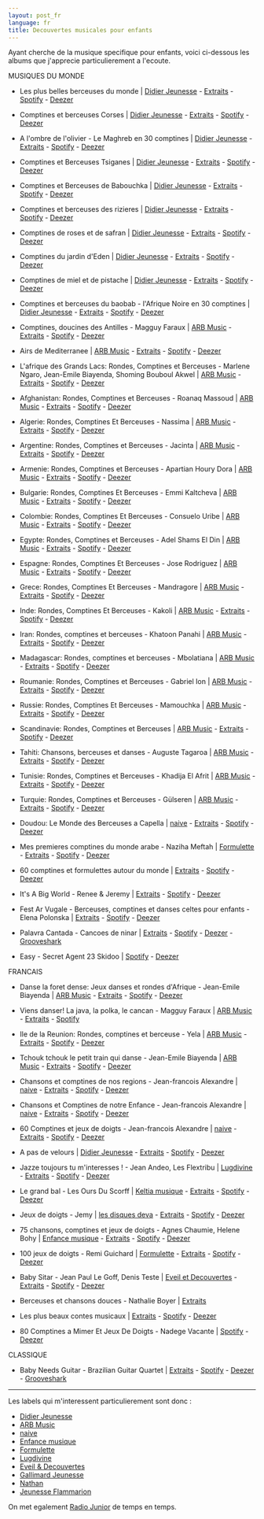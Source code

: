 ```yaml
---
layout: post_fr
language: fr
title: Decouvertes musicales pour enfants
---
```


Ayant cherche de la musique specifique pour enfants, voici ci-dessous les albums que j'apprecie particulierement a l'ecoute.

MUSIQUES DU MONDE

* Les plus belles berceuses du monde
| [Didier Jeunesse](http://www.didier-jeunesse.com/livre/les-plus-belles-berceuses-du-monde-cd/) - [Extraits](http://www.amazon.fr/gp/recsradio/radio/2278059114/) - [Spotify](spotify:album:4ElSzfk9fn0WWczL33sZ3r) - [Deezer](http://www.deezer.com/album/6197237)

* Comptines et berceuses Corses
| [Didier Jeunesse](http://www.didier-jeunesse.com/livre/comptines-berceuses-corses/) - [Extraits](http://www.amazon.fr/Comptines-berceuses-Corses-Xinarca-Rocchi/dp/B00EQ0V0VI/) - [Spotify](spotify:album:7s8r0SvQKaZyzebYTnGrns) - [Deezer](http://www.deezer.com/album/6875716)

* A l'ombre de l'olivier - Le Maghreb en 30 comptines
| [Didier Jeunesse](http://www.didier-jeunesse.com/livre/a-lombre-de-lolivier/) - [Extraits](http://www.amazon.fr/gp/recsradio/radio/227805886X/) - [Spotify](spotify:album:0ZpSqsoEvuI3AKu2bZCCZr) - [Deezer](http://www.deezer.com/album/6197226)

* Comptines et Berceuses Tsiganes
| [Didier Jeunesse](http://www.didier-jeunesse.com/livre/comptines-et-berceuses-tsiganes/) - [Extraits](http://www.amazon.fr/gp/product/B00NJ2018M/) - [Spotify](spotify:album:3PWRdSQSQ4Klawl4biQrlw) - [Deezer](http://www.deezer.com/album/8610190)

* Comptines et Berceuses de Babouchka
| [Didier Jeunesse](http://www.didier-jeunesse.com/livre/comptines-et-berceuses-de-babouchka/) - [Extraits](http://www.amazon.fr/gp/recsradio/radio/2278067796) - [Spotify](spotify:album:4ZROKQ8ycemphWT6mW6ASU) - [Deezer](http://www.deezer.com/album/7741878)

* Comptines et berceuses des rizieres
| [Didier Jeunesse](http://www.didier-jeunesse.com/livre/comptines-et-berceuses-des-rizieres/) - [Extraits](http://www.amazon.fr/gp/recsradio/radio/2278071335/) - [Spotify](spotify:album:43MA8xXFnj0UGSopq3PhUd) - [Deezer](http://www.deezer.com/album/7809824)

* Comptines de roses et de safran
| [Didier Jeunesse](http://www.didier-jeunesse.com/livre/comptines-de-roses-et-de-safran/) - [Extraits](http://www.amazon.fr/Comptines-roses-safran-Various-artists/dp/B00FKZUR9O/) - [Spotify](spotify:album:6SKXG5bx5INzwzHaGFQDfB) - [Deezer](http://www.deezer.com/album/6997081)

* Comptines du jardin d'Eden
| [Didier Jeunesse](http://www.didier-jeunesse.com/livre/comptines-du-jardin-deden/) - [Extraits](http://www.amazon.fr/Comptines-jardin-dEden-Nathalie-Soussana/dp/B00B3GDCDW/) - [Spotify](spotify:album:1LcGgRPnshjNmff5PllDu3) - [Deezer](http://www.deezer.com/album/6197223)

* Comptines de miel et de pistache
| [Didier Jeunesse](http://www.didier-jeunesse.com/livre/comptines-de-miel-et-de-pistache/) - [Extraits](http://www.amazon.fr/gp/recsradio/radio/2278067885/) - [Spotify](spotify:album:0oYYJ7eRpetqbiuFS1tKZ9) - [Deezer](http://www.deezer.com/album/5983320)

* Comptines et berceuses du baobab - l'Afrique Noire en 30 comptines
| [Didier Jeunesse](http://www.didier-jeunesse.com/livre/comptines-et-berceuses-du-baobab/) - [Extraits](http://www.amazon.fr/gp/recsradio/radio/2278058959/) - [Spotify](spotify:album:0Y8emaiJdLzQHENqHstD9B) - [Deezer](http://www.deezer.com/album/6140659)

* Comptines, doucines des Antilles - Magguy Faraux
| [ARB Music](http://www.arbmusic.com/compt/183-comptines-doucines-des-antilles-par-magguy-faraux.html) - [Extraits](http://www.amazon.fr/gp/product/B00NZDWUO8/) - [Spotify](spotify:album:3PX4dg8kxJyJPUximxrneG) - [Deezer](http://www.deezer.com/album/8281842)

* Airs de Mediterranee
| [ARB Music](http://www.arbmusic.com/compt/127-airs-de-mediterranee.html) - [Extraits](http://www.amazon.fr/gp/product/B0027OS2EI/) - [Spotify](spotify:album:0ZCphN8RSxfulut5pVGOD3) - [Deezer](http://www.deezer.com/album/291463)

* L'afrique des Grands Lacs: Rondes, Comptines et Berceuses - Marlene Ngaro, Jean-Emile Biayenda, Shoming Bouboul Akwel
| [ARB Music](http://www.arbmusic.com/afrique/81-lafrique-des-grands-lacs-par-marlene-ngaro.html) - [Extraits](http://www.amazon.fr/LAfrique-Grands-Lacs-comptines-berceuses/dp/B003NLKNR8/) - [Spotify](spotify:album:0MUAIFRtNtuMSTsoEYEsHx) - [Deezer](http://www.deezer.com/album/565150)

* Afghanistan: Rondes, Comptines et Berceuses - Roanaq Massoud
| [ARB Music](http://www.arbmusic.com/asie/94-afghanistan-par-benafcha-et-massoud-raonaq.html) - [Extraits](http://www.amazon.fr/gp/product/B0025GUKV6/) - [Spotify](spotify:album:0psRvqL4Purfbnoaohnm7W) - [Deezer](http://www.deezer.com/album/267346)

* Algerie: Rondes, Comptines Et Berceuses - Nassima
| [ARB Music](http://www.arbmusic.com/afrique/88-algerie-par-nassima.html) - [Extraits](http://www.amazon.fr/Alg%C3%A9rie-Rondes-comptines-berceuses-Nassima/dp/B0025F3VA4/) - [Spotify](spotify:album:6LP5dnupxjIXRoEv6LT4mm) - [Deezer](http://www.deezer.com/album/265614)

* Argentine: Rondes, Comptines et Berceuses - Jacinta
| [ARB Music](http://www.arbmusic.com/amerique/78-argentine-par-jacinta.html) - [Extraits](http://www.amazon.fr/Argentine-Rondes-comptines-berceuses-Jacinta/dp/B00249J00G/) - [Spotify](spotify:album:6ZjYzKH02DAJ8EPzR41aCC) - [Deezer](http://www.deezer.com/album/267345)

* Armenie: Rondes, Comptines et Berceuses - Apartian Houry Dora
| [ARB Music](http://www.arbmusic.com/asie/165-armenie-par-houry-dora.html) - [Extraits](http://www.amazon.fr/Arm%C3%A9nie-comptines-Apartian-Houry-Dora/dp/B0025GP7RI/) - [Spotify](spotify:album:472p00e1qxPF150jBd1yM1) - [Deezer](http://www.deezer.com/album/267351)

* Bulgarie: Rondes, Comptines Et Berceuses - Emmi Kaltcheva
| [ARB Music](http://www.arbmusic.com/europe/107-bulgarie-par-emmi-kaltcheva.html) - [Extraits](http://www.amazon.fr/Bulgarie-comptines-berceuses-Emmi-Kaltcheva/dp/B0027ORW30/) - [Spotify](spotify:album:7vx3afY7P8UKujvOPEkUec) - [Deezer](http://www.deezer.com/album/267348)

* Colombie: Rondes, Comptines Et Berceuses - Consuelo Uribe
| [ARB Music](http://www.arbmusic.com/amerique/82-colombie-par-consuelo-uribe.html) - [Extraits](http://www.amazon.fr/Colombie-comptines-berceuses-Consuelo-Uribe/dp/B00283DTJG/) - [Spotify](spotify:album:3ke9H5fN9lk8mFczktHVJB) - [Deezer](http://www.deezer.com/album/267347)

* Egypte: Rondes, Comptines et Berceuses - Adel Shams El Din
| [ARB Music](http://www.arbmusic.com/afrique/89-egypte-par-khadija-el-afrit.html) - [Extraits](http://www.amazon.fr/Egypte-comptines-Adel-Shams-Din/dp/B0025GRYGU/) - [Spotify](spotify:album:7oRi3ckL4cb586c6EkcbQr) - [Deezer](http://www.deezer.com/album/267372)

* Espagne: Rondes, Comptines Et Berceuses - Jose Rodriguez
| [ARB Music](http://www.arbmusic.com/europe/103-espagne-par-jose-rodriguez.html) - [Extraits](http://www.amazon.fr/Espagne-comptines-berceuses-Rodriguez-Jose/dp/B0025GRHN0/) - [Spotify](spotify:album:6o5lpIpO6TE97d0uQyJG2k) - [Deezer](http://www.deezer.com/album/267353)

* Grece: Rondes, Comptines Et Berceuses - Mandragore
| [ARB Music](http://www.arbmusic.com/europe/108-grece-par-katerina-vlahou.html) - [Extraits](http://www.amazon.fr/Grece-Rondes-comptines-berceuses-Mandragore/dp/B0025GWK0U/) - [Spotify](spotify:album:48TD6AK7tNifpz63X3YGfq) - [Deezer](http://www.deezer.com/album/267355)

* Inde: Rondes, Comptines Et Berceuses - Kakoli
| [ARB Music](http://www.arbmusic.com/asie/163-inde-par-kakoli.html) - [Extraits](http://www.amazon.fr/Inde-Rondes-comptines-berceuses-Kakoli/dp/B0025GUXPO/) - [Spotify](spotify:album:2W3HRBIYU1fg2FEeVptrI7) - [Deezer](http://www.deezer.com/album/267356)

* Iran: Rondes, comptines et berceuses - Khatoon Panahi
| [ARB Music](http://www.arbmusic.com/asie/91-iran-par-khatoon-panahi.html) - [Extraits](http://www.amazon.fr/Iran-comptines-berceuses-Khatoon-Panahi/dp/B002HRS9DE/) - [Spotify](spotify:album:419h6v4htcU3xMHuDq562F) - [Deezer](http://www.deezer.com/album/274549)

* Madagascar: Rondes, comptines et berceuses - Mbolatiana
| [ARB Music](http://www.arbmusic.com/compt/149-madagascar-par-mbolatiana.html) - [Extraits](http://www.amazon.fr/Madagascar-Rondes-comptines-berceuses-Mbolatiana/dp/B004VTM) - [Spotify](spotify:album:2Ix9FlA0rV5bGvvkWgzKqa) - [Deezer](http://www.deezer.com/album/954045)

* Roumanie: Rondes, Comptines et Berceuses - Gabriel Ion
| [ARB Music](http://www.arbmusic.com/europe/110-roumanie-par-gabriel-ion.html) - [Extraits](http://www.amazon.fr/Roumanie-comptines-berceuses-Gabriel-Ion/dp/B0024GZEIG/) - [Spotify](spotify:album:1DbZPW0XuvZCppjIXmMs5I) - [Deezer](http://www.deezer.com/album/267227)

* Russie: Rondes, Comptines Et Berceuses - Mamouchka
| [ARB Music](http://www.arbmusic.com/europe/106-russie-par-mamouchka.html) - [Extraits](http://www.amazon.fr/Russie-Rondes-comptines-berceuses-Mamouchka/dp/B0025FNEYW/) - [Spotify](spotify:album:1fB4Vh9p0dakJo8papVCMv) - [Deezer](http://www.deezer.com/album/267260)

* Scandinavie: Rondes, Comptines et Berceuses
| [ARB Music](http://www.arbmusic.com/europe/109-scandinavie-par-asa-junesjo.html) - [Extraits](http://www.amazon.fr/Scandinavie-comptines-berceuses-Asa-Junesjo/dp/B0025GLKKQ/) - [Spotify](spotify:album:4r2m242FpXi6YVVRqqzx5i) - [Deezer](http://www.deezer.com/album/267369)

* Tahiti: Chansons, berceuses et danses - Auguste Tagaroa
| [ARB Music](http://www.arbmusic.com/compt/172-tahiti-par-auguste-tragaroa.html) - [Extraits](http://www.amazon.fr/Tahiti-Chansons-berceuses-Auguste-Tagaroa/dp/B007RCA2K2/) - [Spotify](spotify:album:4buRLkAj1SBOfVz4bxGS8A) - [Deezer](http://www.deezer.com/album/1679270)

* Tunisie: Rondes, Comptines et Berceuses - Khadija El Afrit
| [ARB Music](http://www.arbmusic.com/afrique/90-tunisie-par-khadija-el-afrit.html) - [Extraits](http://www.amazon.fr/Tunisie-comptines-berceuses-Khadija-Afrit/dp/B0025GNK54/) - [Spotify](spotify:album:3i3MVqzB9Ik63hTqIyfEge) - [Deezer](http://www.deezer.com/album/267375)

* Turquie: Rondes, Comptines et Berceuses - Gülseren
| [ARB Music](http://www.arbmusic.com/asie/164-turquie-par-gulseren.html) - [Extraits](http://www.amazon.fr/Turquie-Rondes-comptines-berceuses-Gulseren/dp/B0024HBB6Y/) - [Spotify](spotify:album:5QMfGeQLc9C5GCofo4cjQ5) - [Deezer](http://www.deezer.com/album/265981)

* Doudou: Le Monde des Berceuses a Capella
| [naive](http://www.naive.fr/oeuvre/le-monde-des-berceuses-a-cappella/doudou) - [Extraits](http://www.amazon.fr/Doudou-Monde-Berceuses-%C3%A0-Capella/dp/B0028G0PCM/) - [Spotify](spotify:album:3gPpxGvdkiX6QbZq3ZuLXH) - [Deezer](http://www.deezer.com/album/262316)

* Mes premieres comptines du monde arabe - Naziha Meftah
| [Formulette](http://formulette.fr/collection-minis-tout-carton/103-mes-premieres-comptines-du-monde-arabe-9782362560866.html?search_query=comptines+arabe&results=3) - [Extraits](http://www.amazon.fr/Mes-premi%C3%A8res-comptines-monde-arabe/dp/B00H2ITV2G/) - [Spotify](spotify:album:2LVAS4MgAGfCs1Mktu0QAm) - [Deezer](http://www.deezer.com/album/7201084)

* 60 comptines et formulettes autour du monde
| [Extraits](http://www.amazon.fr/gp/recsradio/radio/B000R7G8BQ/) - [Spotify](spotify:album:5N9EcmFBo9fj8tNyb5HI2e) - [Deezer](http://www.deezer.com/album/1097793)

* It's A Big World - Renee & Jeremy
| [Extraits](http://www.amazon.fr/Its-Big-World-Renee-Jeremy/dp/B002SBJNV6/) - [Spotify](spotify:album:0YvbQAofFp33MyqSF6bO9w) - [Deezer](http://www.deezer.com/album/8437122)

* Fest Ar Vugale - Berceuses, comptines et danses celtes pour enfants - Elena Polonska
| [Extraits](http://www.amazon.fr/gp/product/B0025H3VMU/) - [Spotify](spotify:album:4kLdHA7uUBq4oF1RKOAGpt) - [Deezer](http://www.deezer.com/album/267371)

* Palavra Cantada - Cancoes de ninar
| [Extraits](http://www.amazon.fr/gp/product/B0025NERDG/) - [Spotify](spotify:album:2hHSu8lpbY5PProF2K6ui7) - [Deezer](http://www.deezer.com/album/1006527) - [Grooveshark](http://grooveshark.com/#!/album/Can+es+De+Ninar/7258874)

* Easy - Secret Agent 23 Skidoo
| [Spotify](spotify:album:2agrc12HfEQJHut1K4kF0O) - [Deezer](http://www.deezer.com/album/2943411)

FRANCAIS 
 
* Danse la foret dense: Jeux danses et rondes d'Afrique - Jean-Emile Biayenda
| [ARB Music](http://www.arbmusic.com/danses/176-danse-la-foret-dense-par-jean-emile-biayenda-.html) - [Extraits](http://www.amazon.fr/gp/product/B00B6D1I60/) - [Spotify](spotify:album:45AeaXuK1a2YFHKB4oopJy) - [Deezer](http://www.deezer.com/album/6287964)

* Viens danser! La java, la polka, le cancan - Magguy Faraux
| [ARB Music](http://www.arbmusic.com/danses/177-viens-danser-3760124860931.html) - [Extraits](http://www.amazon.fr/Viens-danser-java-polka-cancan/dp/B00BS6BIXI/) - [Spotify](spotify:album:6zNX8YIZGEbhL94dWi05fX)

* Ile de la Reunion: Rondes, comptines et berceuse - Yela
| [ARB Music](http://www.arbmusic.com/france/143-le-de-la-reunion-par-yela.html) - [Extraits](http://www.amazon.fr/Ile-Reunion-Rondes-comptines-berceuses/dp/B004CB10GG/) - [Spotify](spotify:album:6rv1m4bSCWUPRoOmhyUyn3) - [Deezer](http://www.deezer.com/album/669617)

* Tchouk tchouk le petit train qui danse - Jean-Emile Biayenda
| [ARB Music](http://www.arbmusic.com/compt/184-tchouk-tchouk-le-petit-train-qui-danse-par-jean-emile-biayenda.html) - [Extraits](http://www.amazon.fr/gp/product/B00OB75UNK/) - [Spotify](spotify:album:1Wvo6FRvoVyKVaFgO85u4W) - [Deezer](http://www.deezer.com/album/8865001)

* Chansons et comptines de nos regions - Jean-francois Alexandre
| [naive](http://www.naive.fr/artiste/chansons-et-comptines-2) - [Extraits](http://www.amazon.fr/Chansons-comptines-regions-Jean-François-Alexandre/dp/B00QPE0EDS/) - [Spotify](spotify:album:51y6CgdsVtlTw7mwnstwwM) - [Deezer](http://www.deezer.com/album/9363588)

* Chansons et Comptines de notre Enfance - Jean-francois Alexandre
| [naive](http://www.naive.fr/artiste/chansons-et-comptines) - [Extraits](http://www.amazon.fr/gp/product/B0028FYWCM/) - [Spotify](spotify:album:6dwWmQhL97bOS3amy0LiLJ) - [Deezer](http://www.deezer.com/album/262318)
 
* 60 Comptines et jeux de doigts - Jean-francois Alexandre
| [naive](http://www.naive.fr/oeuvre/60-comptines-et-jeux-de-doigts) - [Extraits](http://www.amazon.fr/Comptines-jeux-doigts-Jean-François-Alexandre/dp/B00EU0J11A/) - [Spotify](spotify:album:3QRL3bqhs4FMhLwpZsw1s8) - [Deezer](http://www.deezer.com/album/6886518)

* A pas de velours
| [Didier Jeunesse](http://www.didier-jeunesse.com/livre/a-pas-de-velours/) - [Extraits](http://www.amazon.fr/velours-Laurent-Dubot-Natalie-Frederic/dp/B00B3GGCMK/) - [Spotify](spotify:album:32lWLwCCjiOorDHN26AtyU) - [Deezer](http://www.deezer.com/album/6197227)

* Jazze toujours tu m'interesses ! - Jean Andeo, Les Flextribu
| [Lugdivine](http://www.lugdivine.com/index.php?option=com_virtuemart&view=productdetails&virtuemart_product_id=4342&virtuemart_category_id=2) - [Extraits](http://www.amazon.fr/gp/product/B00ALN6VGI/) - [Spotify](spotify:album:5G4JqbsZNOXbtSPSChjZBW) - [Deezer](http://www.deezer.com/album/6143910)

* Le grand bal - Les Ours Du Scorff
| [Keltia musique](http://www.keltiamusique.com/en/cd-pour-enfants/1344-la-maison-des-bisous.html?search_query=ours+du+scorf&results=5) - [Extraits](http://www.amazon.fr/grand-bal-Chanson-pour-enfants/dp/B00E0RYPUK/) - [Spotify](spotify:album:07yGfRV76KJDHsSyR0uRyN) - [Deezer](http://www.deezer.com/album/6787609)

* Jeux de doigts - Jemy
| [les disques deva](http://www.lesdisquesdeva.com/jeux-de-doigts-/116-jeux-de-doigts-3770000853247.html) - [Extraits](http://www.amazon.fr/Jeux-doigts-Jemy/dp/B00GUM3ODC/) - [Spotify](spotify:album:6xr1BdvXS8uRY7wIp5ZrM6) - [Deezer](http://www.deezer.com/album/7165190)

* 75 chansons, comptines et jeux de doigts - Agnes Chaumie, Helene Bohy
| [Enfance musique](http://www.enfancemusique.com/home/25-75-chansons-comptines-et-jeux-de-doigts-3700045232011.html) - [Extraits](http://www.amazon.fr/75-chansons-comptines-jeux-doigts/dp/B004XCSP08/) - [Spotify](spotify:album:4IbUBmyXfLuG3BllC0pK0S) - [Deezer](http://www.deezer.com/album/7451322)

* 100 jeux de doigts - Remi Guichard
| [Formulette](http://formulette.fr/cd-et-coffrets-cd/10-100-jeux-de-doigts-coffret-4-cd.html?search_query=jeux+de+doigts&results=13) - [Extraits](http://www.amazon.fr/100-jeux-doigts-Remi-Guichard/dp/B004URLRG0/) - [Spotify](spotify:album:4XeXnHiIl7202SPaKqbOJx) - [Deezer](http://www.deezer.com/album/946143)

* Baby Sitar - Jean Paul Le Goff, Denis Teste
| [Eveil et Decouvertes](http://www.eveiletdecouvertes.fr/comptines-et-berceuses/9-baby-sitar.html) - [Extraits](http://www.amazon.fr/gp/product/B002442UDU/) - [Spotify](spotify:album:1ZCB7x6HDccIArcLHWkKPf) - [Deezer](http://www.deezer.com/album/1393079)
 
* Berceuses et chansons douces - Nathalie Boyer
| [Extraits](http://www.amazon.fr/gp/recsradio/radio/B00005KKNF/)

* Les plus beaux contes musicaux 
| [Extraits](http://www.amazon.fr/Plus-Beaux-Contes-Musicaux/dp/B004L64XH0/) - [Spotify](spotify:album:7p6yvGwmbkKZGwaSDWdWVp) - [Deezer](http://www.deezer.com/album/945115)

* 80 Comptines a Mimer Et Jeux De Doigts - Nadege Vacante
| [Spotify](spotify:album:6rRVnExeya14JkwodTiMma) - [Deezer](http://www.deezer.com/album/299456)

CLASSIQUE

* Baby Needs Guitar - Brazilian Guitar Quartet
| [Extraits](http://www.amazon.fr/Baby-Needs-Guitar-Brazilian-Quartet/dp/B0024IP6Z0/) - [Spotify](spotify:album:5m8aheVTKQCJecd6Gb2RsG) - [Deezer](http://www.deezer.com/album/3624841) - [Grooveshark](http://grooveshark.com/#!/album/Baby+Needs+Guitar/7678005)

----

Les labels qui m'interessent particulierement sont donc :

* [Didier Jeunesse](http://www.didier-jeunesse.com/nouveautes/?format=livre-disque)
* [ARB Music](http://www.arbmusic.com/38-compt?orderby=name&orderway=asc)
* [naive](http://www.naive.fr/univers/jeunesse/sorties/0-3-ans)
* [Enfance musique](http://www.enfancemusique.com/#s[4][]:9&s[5][]:&rg:&sid:2&h:leftColumn)
* [Formulette](http://formulette.fr/7-livres-cd?orderby=reference&orderway=desc)
* [Lugdivine](http://www.lugdivine.com/index.php?option=com_virtuemart&view=category&virtuemart_category_id=143&Itemid=213)
* [Eveil & Decouvertes](http://www.eveiletdecouvertes.fr/46-0-2-ans)
* [Gallimard Jeunesse](http://www.gallimard-jeunesse.fr/Catalogue/GALLIMARD-JEUNESSE/Mes-petits-imagiers-sonores)
* [Nathan](http://www.nathan.fr/jeunesse/livre-enfant/0-3ans-livres-cd.asp?ordre=date_parution)
* [Jeunesse Flammarion](http://editions.flammarion.com/Catalogues_List.cfm?CategID=3892&levelCode=jeunesse)

On met egalement [Radio Junior](http://radiojunior.com/) de temps en temps.